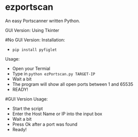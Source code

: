 # ezportscan
An easy Portscanner written Python.

GUI Version:
Using Tkinter


#No GUI Version:
Installation:
- ```pip install pyfiglet```

Usage:
- Open your Termial
- Type in ```python ezPortscan.py TARGET-IP```
- Wait a bit
- The program will show all open ports between 1 and 65535
- READY!

#GUI Version
Usage:
- Start the script
- Enter the Host Name or IP into the input box
- Wait a bit
- Press Ok after a port was found
- Ready!

